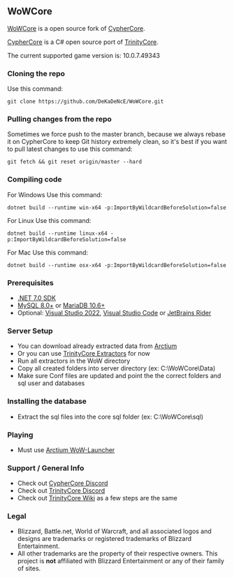 ## WoWCore

[WoWCore](https://github.com/DeKaDeNcE/WoWCore) is a open source fork of [CypherCore](https://github.com/CypherCore/CypherCore).

[CypherCore](https://github.com/CypherCore/CypherCore) is a C# open source port of [TrinityCore](https://github.com/TrinityCore/TrinityCore).

The current supported game version is: 10.0.7.49343

### Cloning the repo

Use this command:

`git clone https://github.com/DeKaDeNcE/WoWCore.git`

### Pulling changes from the repo

Sometimes we force push to the master branch, because we always rebase it on CypherCore to keep Git history extremely clean, so it's best if you want to pull latest changes to use this command:

`git fetch && git reset origin/master --hard`

### Compiling code

For Windows Use this command:

`dotnet build --runtime win-x64 -p:ImportByWildcardBeforeSolution=false`

For Linux Use this command:

`dotnet build --runtime linux-x64 -p:ImportByWildcardBeforeSolution=false`

For Mac Use this command:

`dotnet build --runtime osx-x64 -p:ImportByWildcardBeforeSolution=false`

### Prerequisites
* [.NET 7.0 SDK](https://dotnet.microsoft.com/en-us/download/dotnet/7.0)
* [MySQL 8.0+](https://dev.mysql.com/downloads/mysql/) or [MariaDB 10.6+](https://mariadb.org/download/)
* Optional: [Visual Studio 2022](https://visualstudio.microsoft.com/downloads/), [Visual Studio Code](https://code.visualstudio.com/download) or [JetBrains Rider](https://www.jetbrains.com/rider/download/#section=windows)

### Server Setup
* You can download already extracted data from [Arctium](https://tc.arctium.io/master/)
* Or you can use [TrinityCore Extractors](https://ci.appveyor.com/project/DDuarte/trinitycore/branch/master/artifacts) for now
* Run all extractors in the WoW directory
* Copy all created folders into server directory (ex: C:\WoWCore\Data)
* Make sure Conf files are updated and point the the correct folders and sql user and databases

### Installing the database
* Extract the sql files into the core sql folder (ex: C:\WoWCore\sql)

### Playing
* Must use [Arctium WoW-Launcher](https://github.com/Arctium/WoW-Launcher/releases)

### Support / General Info
* Check out [CypherCore Discord](https://discord.gg/tCx3JbJ5qQ)
* Check out [TrinityCore Discord](https://discord.com/invite/6MWwZp5M)
* Check out [TrinityCore Wiki](https://trinitycore.info) as a few steps are the same

### Legal
* Blizzard, Battle.net, World of Warcraft, and all associated logos and designs are trademarks or registered trademarks of Blizzard Entertainment.
* All other trademarks are the property of their respective owners. This project is **not** affiliated with Blizzard Entertainment or any of their family of sites.
